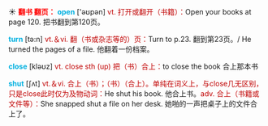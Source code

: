 ☀ <font color="red">**翻书 翻页：**</font>
<font color="sky blue">**open**</font> ['əʊpən] 
<font color="#c00000">vt. 打开或翻开（书籍）：</font>Open your books at page 120. 把书翻到第120页。

<font color="sky blue">**turn**</font> [tə:n] 
<font color="#c00000">vt.＆vi. 翻（书或杂志等的）页：</font>Turn to p.23. 翻到第23页。/ He turned the pages of a file. 他翻着一份档案。

<font color="sky blue">**close**</font> [kləʊz] 
<font color="#c00000">vt. close sth (up) 把（书）合上：</font>to close the book 合上那本书

<font color="sky blue">**shut**</font> [ʃʌt] 
<font color="#c00000">vt.＆vi. 合上（书）；（书）（合上）。单纯在词义上，与close几无区别，只是close此时仅为及物动词：</font>He shut his book. 他合上书。<font color="#c00000">adv. 合上（书籍或文件等）：</font>She snapped shut a file on her desk. 她啪的一声把桌子上的文件合上了。

